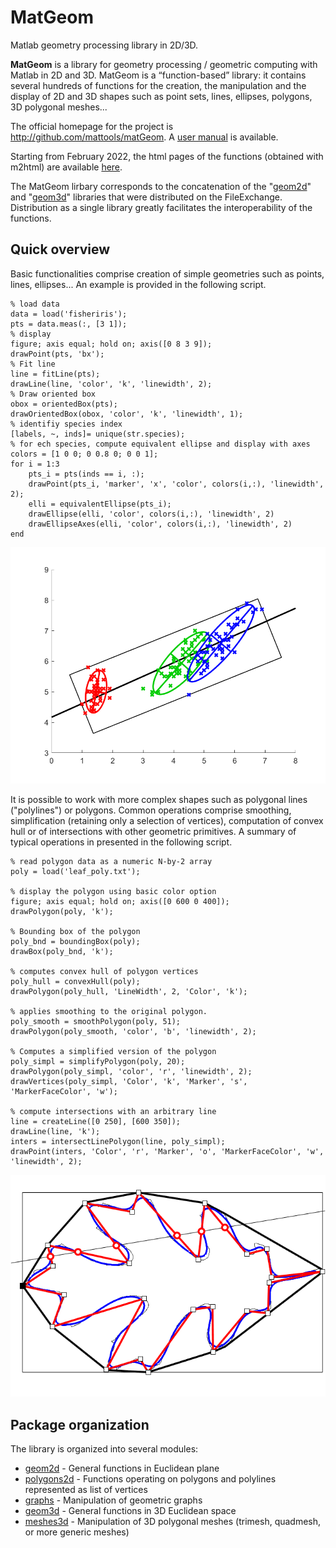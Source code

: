 # MatGeom
Matlab geometry processing library in 2D/3D.

**MatGeom** is a library for geometry processing / geometric computing with Matlab in 2D and 3D. 
MatGeom is a “function-based” library: it contains several hundreds of functions for the creation,
the manipulation and the display of 2D and 3D shapes such as point sets, lines, ellipses, polygons, 
3D polygonal meshes...

The official homepage for the project is http://github.com/mattools/matGeom. 
A [user manual](https://github.com/mattools/matGeom/releases/download/v1.2.5/matGeom-manual-1.2.5.pdf) is available.

Starting from February 2022, the html pages of the functions (obtained with m2html) are available [here](https://mattools.github.io/matGeom/api/index.html).

The MatGeom lirbary corresponds to the concatenation of the "[geom2d](https://fr.mathworks.com/matlabcentral/fileexchange/7844-geom2d)" 
and "[geom3d](https://fr.mathworks.com/matlabcentral/fileexchange/24484-geom3d)" libraries
that were distributed on the FileExchange. Distribution as a single library greatly facilitates 
the interoperability of the functions.


## Quick overview


Basic functionalities comprise creation of simple geometries such as points, lines, ellipses... 
An example is provided in the following script.

    % load data
    data = load('fisheriris');
    pts = data.meas(:, [3 1]);
    % display
    figure; axis equal; hold on; axis([0 8 3 9]);
    drawPoint(pts, 'bx');
    % Fit line
    line = fitLine(pts);
    drawLine(line, 'color', 'k', 'linewidth', 2);
    % Draw oriented box
    obox = orientedBox(pts);
    drawOrientedBox(obox, 'color', 'k', 'linewidth', 1);
    % identifiy species index
    [labels, ~, inds]= unique(str.species);
    % for ech species, compute equivalent ellipse and display with axes
    colors = [1 0 0; 0 0.8 0; 0 0 1];
    for i = 1:3
        pts_i = pts(inds == i, :);
        drawPoint(pts_i, 'marker', 'x', 'color', colors(i,:), 'linewidth', 2);
        elli = equivalentEllipse(pts_i);
        drawEllipse(elli, 'color', colors(i,:), 'linewidth', 2)
        drawEllipseAxes(elli, 'color', colors(i,:), 'linewidth', 2)
    end

![Computation of equivalent ellipses, oriented box, and fitting line from set of points](https://github.com/mattools/matGeom/blob/master/docs/images/demo_geom2d_iris.png)

It is possible to work with more complex shapes such as polygonal lines ("polylines") or polygons.
Common operations comprise smoothing, simplification (retaining only a selection of vertices), 
computation of convex hull or of intersections with other geometric primitives. 
A summary of typical operations in presented in the following script.

    % read polygon data as a numeric N-by-2 array
    poly = load('leaf_poly.txt');
    
    % display the polygon using basic color option
    figure; axis equal; hold on; axis([0 600 0 400]);
    drawPolygon(poly, 'k');
    
    % Bounding box of the polygon
    poly_bnd = boundingBox(poly);
    drawBox(poly_bnd, 'k');
    
    % computes convex hull of polygon vertices
    poly_hull = convexHull(poly);
    drawPolygon(poly_hull, 'LineWidth', 2, 'Color', 'k');
    
    % applies smoothing to the original polygon.
    poly_smooth = smoothPolygon(poly, 51);
    drawPolygon(poly_smooth, 'color', 'b', 'linewidth', 2);
    
    % Computes a simplified version of the polygon
    poly_simpl = simplifyPolygon(poly, 20);
    drawPolygon(poly_simpl, 'color', 'r', 'linewidth', 2);
    drawVertices(poly_simpl, 'Color', 'k', 'Marker', 's', 'MarkerFaceColor', 'w');
    
    % compute intersections with an arbitrary line
    line = createLine([0 250], [600 350]);
    drawLine(line, 'k');
    inters = intersectLinePolygon(line, poly_simpl);
    drawPoint(inters, 'Color', 'r', 'Marker', 'o', 'MarkerFaceColor', 'w', 'linewidth', 2);

![Summary of polygon processing operations: smoothing, simplification, convex hull, intersection with lines.](https://github.com/mattools/matGeom/blob/master/docs/images/leafPoly_variousOps.png)


## Package organization

The library is organized into several modules:

* [geom2d](https://github.com/mattools/matGeom/wiki/geom2d "geom2d Wiki page") - General functions in Euclidean plane
* [polygons2d](https://github.com/mattools/matGeom/wiki/polygons2d "polygons2d Wiki page") - Functions operating on polygons and polylines represented as list of vertices
* [graphs](https://github.com/mattools/matGeom/wiki/graphs "graphs Wiki page") - Manipulation of geometric graphs
* [geom3d](https://github.com/mattools/matGeom/wiki/geom3d "geom3d Wiki page") - General functions in 3D Euclidean space
* [meshes3d](https://github.com/mattools/matGeom/wiki/meshes3d "meshes3d Wiki page") - Manipulation of 3D polygonal meshes (trimesh, quadmesh, or more generic meshes)


